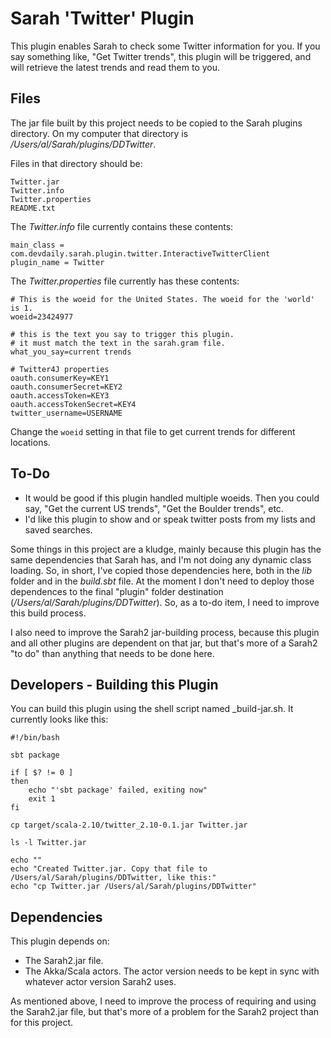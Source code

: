 
Sarah 'Twitter' Plugin
======================

This plugin enables Sarah to check some Twitter information for you.
If you say something like, "Get Twitter trends", this plugin will be triggered,
and will retrieve the latest trends and read them to you.


Files
-----

The jar file built by this project needs to be copied to the Sarah plugins directory.
On my computer that directory is _/Users/al/Sarah/plugins/DDTwitter_.

Files in that directory should be:

    Twitter.jar
    Twitter.info
    Twitter.properties
    README.txt

The _Twitter.info_ file currently contains these contents:

    main_class = com.devdaily.sarah.plugin.twitter.InteractiveTwitterClient
    plugin_name = Twitter

The _Twitter.properties_ file currently has these contents:

    # This is the woeid for the United States. The woeid for the 'world' is 1.
    woeid=23424977

    # this is the text you say to trigger this plugin.
    # it must match the text in the sarah.gram file.
    what_you_say=current trends

    # Twitter4J properties
    oauth.consumerKey=KEY1
    oauth.consumerSecret=KEY2
    oauth.accessToken=KEY3
    oauth.accessTokenSecret=KEY4
    twitter_username=USERNAME

Change the `woeid` setting in that file to get current trends for different locations.


To-Do
-----

* It would be good if this plugin handled multiple woeids. Then you could say,
  "Get the current US trends", "Get the Boulder trends", etc.
* I'd like this plugin to show and or speak twitter posts from my lists and
  saved searches.

Some things in this project are a kludge, mainly because this plugin has the same
dependencies that Sarah has, and I'm not doing any dynamic class loading. 
So, in short, I've copied those dependencies here, both in the _lib_ folder and in 
the _build.sbt_ file. At the moment I don't need to deploy those dependences to the 
final "plugin" folder destination (_/Users/al/Sarah/plugins/DDTwitter_).
So, as a to-do item, I need to improve this build process.

I also need to improve the Sarah2 jar-building process, because this plugin and all
other plugins are dependent on that jar, but that's more of a Sarah2 "to do" than 
anything that needs to be done here. 


Developers - Building this Plugin
---------------------------------

You can build this plugin using the shell script named _build-jar.sh. It currently looks like this:

    #!/bin/bash

    sbt package

    if [ $? != 0 ]
    then
        echo "'sbt package' failed, exiting now"
        exit 1
    fi

    cp target/scala-2.10/twitter_2.10-0.1.jar Twitter.jar

    ls -l Twitter.jar

    echo ""
    echo "Created Twitter.jar. Copy that file to /Users/al/Sarah/plugins/DDTwitter, like this:"
    echo "cp Twitter.jar /Users/al/Sarah/plugins/DDTwitter"


Dependencies
------------

This plugin depends on:

* The Sarah2.jar file.
* The Akka/Scala actors. The actor version needs to be kept in sync with whatever actor version
  Sarah2 uses.

As mentioned above, I need to improve the process of requiring and using the Sarah2.jar file,
but that's more of a problem for the Sarah2 project than for this project. 









